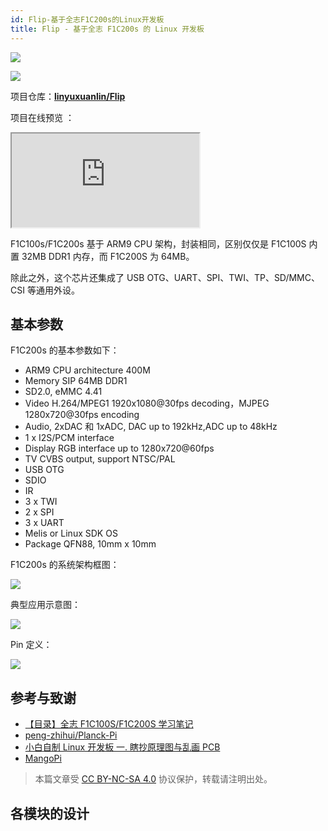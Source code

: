 ```yaml
---
id: Flip-基于全志F1C200s的Linux开发板
title: Flip - 基于全志 F1C200s 的 Linux 开发板
---
```


![](https://wiki-media-1253965369.cos.ap-guangzhou.myqcloud.com/img/20220527234815.jpeg)

![](https://wiki-media-1253965369.cos.ap-guangzhou.myqcloud.com/img/20220527234855.jpeg)

项目仓库：[**linyuxuanlin/Flip**](https://github.com/linyuxuanlin/Flip)

项目在线预览 ：

<div class="iframe_viewer">
    <iframe 
    scrolling="no"
  src="https://viewer.wiki-power.com/Flip.html"
></iframe>
</div>

F1C100s/F1C200s 基于 ARM9 CPU 架构，封装相同，区别仅仅是 F1C100S 内置 32MB DDR1 内存，而 F1C200S 为 64MB。

除此之外，这个芯片还集成了 USB OTG、UART、SPI、TWI、TP、SD/MMC、CSI 等通用外设。

## 基本参数

F1C200s 的基本参数如下：

- ARM9 CPU architecture 400M
- Memory SIP 64MB DDR1
- SD2.0, eMMC 4.41
- Video H.264/MPEG1 1920x1080@30fps decoding，MJPEG 1280x720@30fps encoding
- Audio, 2xDAC 和 1xADC, DAC up to 192kHz,ADC up to 48kHz
- 1 x I2S/PCM interface
- Display RGB interface up to 1280x720@60fps
- TV CVBS output, support NTSC/PAL
- USB OTG
- SDIO
- IR
- 3 x TWI
- 2 x SPI
- 3 x UART
- Melis or Linux SDK OS
- Package QFN88, 10mm x 10mm

F1C200s 的系统架构框图：

![](https://wiki-media-1253965369.cos.ap-guangzhou.myqcloud.com/img/20220422152227.png)

典型应用示意图：

![](https://wiki-media-1253965369.cos.ap-guangzhou.myqcloud.com/img/20220513232027.png)

Pin 定义：

![](https://wiki-media-1253965369.cos.ap-guangzhou.myqcloud.com/img/20220422153239.png)

## 参考与致谢

- [【目录】全志 F1C100S/F1C200S 学习笔记](https://blog.csdn.net/p1279030826/article/details/113370239)
- [peng-zhihui/Planck-Pi](https://github.com/peng-zhihui/Planck-Pi)
- [小白自制 Linux 开发板 一. 瞎抄原理图与乱画 PCB](https://www.cnblogs.com/twzy/p/14714651.html)
- [MangoPi](https://mangopi.cc/f1c200s)

> 本篇文章受 [CC BY-NC-SA 4.0](https://creativecommons.org/licenses/by/4.0/deed.zh) 协议保护，转载请注明出处。


## 各模块的设计
